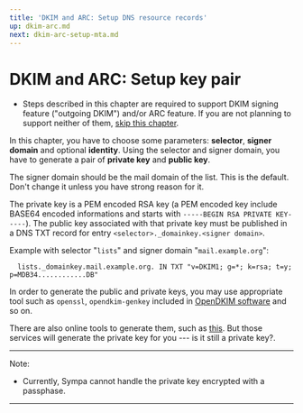 ```yaml
---
title: 'DKIM and ARC: Setup DNS resource records'
up: dkim-arc.md
next: dkim-arc-setup-mta.md
---
```


DKIM and ARC: Setup key pair
============================

  * Steps described in this chapter are required to support DKIM signing
    feature ("outgoing DKIM") and/or ARC feature.
    If you are not planning to support neither of them,
    [skip this chapter](dkim-arc-setup-sympa.md).

In this chapter, you have to choose some parameters:
**selector**, **signer domain** and optional **identity**.
Using the selector and signer domain, you have to generate a pair of
**private key** and **public key**.

The signer domain should be the mail domain of the list. This is the
default.  Don't change it unless you have strong reason for it.

The private key is a PEM encoded RSA key (a PEM encoded key include BASE64
encoded informations and starts with `-----BEGIN RSA PRIVATE KEY-----`).
The public key associated with that private key must be published in a DNS
TXT record for entry `<selector>._domainkey.<signer domain>`.

Example with selector "`lists`" and signer domain "`mail.example.org`":

``` code
  lists._domainkey.mail.example.org. IN TXT "v=DKIM1; g=*; k=rsa; t=y; p=MDB34............DB"
```

In order to generate the public and private keys, you may use appropriate
tool such as `openssl`, `opendkim-genkey` included in
[OpenDKIM software](http://opendkim.org/) and so on.

There are also online tools to generate them, such as
[this](https://www.socketlabs.com/domainkey-dkim-generation-wizard/).
But those services will generate the private key for you ---
is it still a private key?.
<!--
Gone.
  * http://www.port25.com/support/support_dkwz.php
-->

----

Note:

  * Currently, Sympa cannot handle the private key encrypted with a passphase.

----

